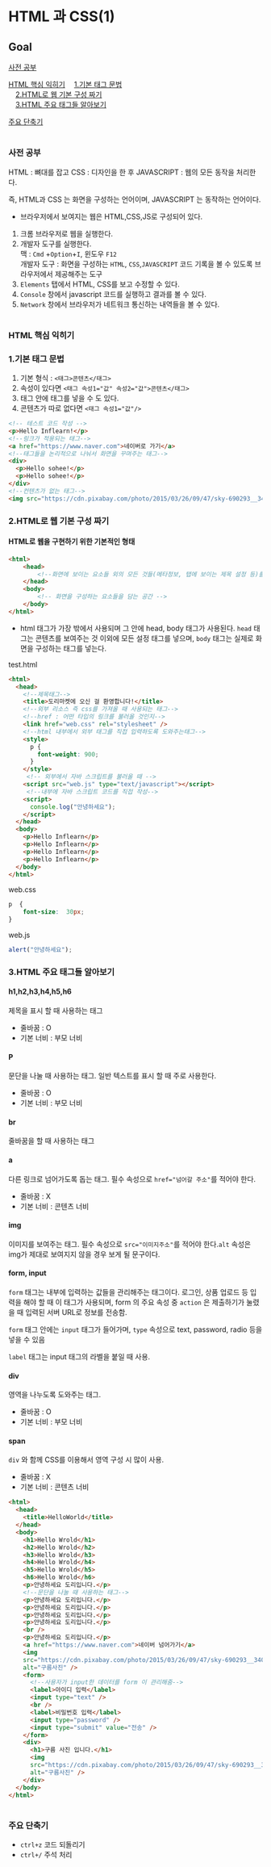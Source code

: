 # HTML 과 CSS(1) 
## Goal 
[사전 공부](#사전-공부)

[HTML 핵심 익히기](#html-핵심-익히기) 
　[1.기본 태그 문법](#기본-태그-문법)  
　[2.HTML로 웹 기본 구성 짜기](#html로-웹-기본-구성-짜기)  
　[3.HTML 주요 태그들 알아보기](#html-주요-태그들-알아보기)

[주요 단축기](#주요-단축기)
#

### 사전 공부
HTML : 뼈대를 잡고 
CSS : 디자인을 한 후
JAVASCRIPT : 웹의 모든 동작을 처리한다.

즉, HTML과 CSS 는 화면을 구성하는 언어이며,  JAVASCRIPT 는 동작하는 언어이다. 
 
 - 브라우저에서 보여지는 웹은 HTML,CSS,JS로 구성되어 있다.
 1. 크롬 브라우저로 웹을 실행한다.
 2. 개발자 도구를 실행한다.  
 맥 : `Cmd` +`Option`+`I`, 윈도우 `F12`    
 개발자 도구 : 화면을 구성하는 `HTML`, `CSS`,`JAVASCRIPT` 코드 기록을 볼 수 있도록 브라우저에서 제공해주는 도구 
 3. `Elements` 탭에서 HTML, CSS를 보고 수정할 수 있다.
 4. `Console` 창에서 javascript 코드를 실행하고 결과를 볼 수 있다.
 5. `Network` 창에서 브라우저가 네트워크 통신하는 내역들을 볼 수 있다.
 #
### HTML 핵심 익히기
### 1.기본 태그 문법 
1. 기본 형식 : `<태그>콘텐츠</태그>`
2. 속성이 있다면 `<태그 속성1="값" 속성2="값">콘텐츠</태그>`
3. 태그 안에 태그를 넣을 수 도 있다.
4. 콘텐츠가 따로 없다면 `<태그 속성1="값"/>`
```html 
<!-- 테스트 코드 작성 -->
<p>Hello Inflearn!</p>
<!--링크가 적용되는 태그-->
<a href="https://www.naver.com">네이버로 가기</a>
<!--태그들을 논리적으로 나눠서 화면을 꾸며주는 태그-->
<div>
  <p>Hello sohee!</p>
  <p>Hello sohee!</p>
</div>
<!--컨텐츠가 없는 태그-->
<img src="https://cdn.pixabay.com/photo/2015/03/26/09/47/sky-690293__340.jpg" />
```

### 2.HTML로 웹 기본 구성 짜기 
#### HTML로 웹을 구현하기 위한 기본적인 형태 
```html
<html>
    <head>
        <!--화면에 보이는 요소들 외의 모든 것들(메타정보, 탭에 보이는 제목 설정 등)를 담는 공간-->
    </head>
    <body>
        <!-- 화면을 구성하는 요소들을 담는 공간 -->
    </body>
</html>
```
- html 태그가 가장 밖에서 사용되며 그 안에 head, body 태그가 사용된다.
	`head` 태그는 콘텐츠를 보여주는 것 이외에 모든 설정 태그를 넣으며, `body` 태그는 실제로 화면을 구성하는 태그를 넣는다.
	
test.html 
```html
<html>
  <head>
    <!--제목태그-->
    <title>도리마켓에 오신 걸 환영합니다!</title>
    <!--외부 리소스 즉 css를 가져올 때 사용되는 태그-->
    <!--href : 어떤 타입의 링크를 불러올 것인지-->
    <link href="web.css" rel="stylesheet" />
    <!--html 내부에서 외부 태그를 직접 입력하도록 도와주는태그-->
    <style>
      p {
        font-weight: 900;
      }
    </style>
     <!-- 외부에서 자바 스크립트를 불러올 때 -->
    <script src="web.js" type="text/javascript"></script>
     <!--내부에 자바 스크립트 코드를 직접 작성-->
    <script>
      console.log("안녕하세요");
    </script>
  </head>
  <body>
    <p>Hello Inflearn</p>
    <p>Hello Inflearn</p>
    <p>Hello Inflearn</p>
    <p>Hello Inflearn</p>
  </body>
</html>
```
web.css
```css
p  {
	font-size:  30px;
}
```
web.js
```js
alert("안녕하세요");
```
### 3.HTML 주요 태그들 알아보기 
#### 	h1,h2,h3,h4,h5,h6 
제목을 표시 할 때 사용하는 태그
- 줄바꿈 : O
- 기본 너비 : 부모 너비 
#### P
문단을 나눌 때 사용하는 태그. 일반 텍스트를 표시 할 때 주로 사용한다.
- 줄바꿈 : O
- 기본 너비 : 부모 너비 
#### br 
줄바꿈을 할 때 사용하는 태그 
#### a 
다른 링크로 넘어가도록 돕는 태그. 필수 속성으로 `href="넘어갈 주소"`를 적어야 한다.
- 줄바꿈 : X
- 기본 너비 : 콘텐츠 너비 
#### img 
이미지를 보여주는 태그. 필수 속성으로 `src="이미지주소"`를 적어야 한다.`alt` 속성은 img가 제대로 보여지지 않을 경우 보게 될 문구이다.

#### form, input 
`form` 태그는 내부에 입력하는 값들을 관리해주는 태그이다. 로그인, 상품 업로드 등 입력을 해야 할 때 이 태그가 사용되며, form 의 주요 속성 중 `action` 은 제출하기가 눌렸을 때 입력된 서버 URL로 정보를 전송함.

`form` 태그 안에는 `input` 태그가 들어가며, `type` 속성으로 text, password, radio 등을 넣을 수 있음

`label` 태그는 input 태그의 라벨을 붙일 때 사용.

#### div 
영역을 나누도록 도와주는 태그. 
- 줄바꿈 : O
- 기본 너비 : 부모 너비 

####  span 
`div` 와 함께 CSS를 이용해서 영역 구성 시 많이 사용. 
- 줄바꿈 : X
- 기본 너비 : 콘텐츠 너비 
```html
<html>
  <head>
    <title>HelloWorld</title>
  </head>
  <body>
    <h1>Hello Wrold</h1>
    <h2>Hello Wrold</h2>
    <h3>Hello Wrold</h3>
    <h4>Hello Wrold</h4>
    <h5>Hello Wrold</h5>
    <h6>Hello Wrold</h6>
    <p>안녕하세요 도리입니다.</p>
    <!--문단을 나눌 때 사용하는 태그-->
    <p>안녕하세요 도리입니다.</p>
    <p>안녕하세요 도리입니다.</p>
    <p>안녕하세요 도리입니다.</p>
    <p>안녕하세요 도리입니다.</p>
    <br />
    <p>안녕하세요 도리입니다.</p>
    <a href="https://www.naver.com">네이버 넘어가기</a>
    <img
    src="https://cdn.pixabay.com/photo/2015/03/26/09/47/sky-690293__340.jpg"/
    alt="구름사진" />
    <form>
      <!--사용자가 input한 데이터를 form 이 관리해줌-->
      <label>아이디 입력</label>
      <input type="text" />
      <br />
      <label>비밀번호 입력</label>
      <input type="password" />
      <input type="submit" value="전송" />
    </form>
    <div>
      <h1>구름 사진 입니다.</h1>
      <img
      src="https://cdn.pixabay.com/photo/2015/03/26/09/47/sky-690293__340.jpg"/
      alt="구름사진" />
    </div>
  </body>
</html>
```
#
###  주요 단축기 
- `ctrl+z` 코드 되돌리기
- `ctrl+/` 주석 처리 
